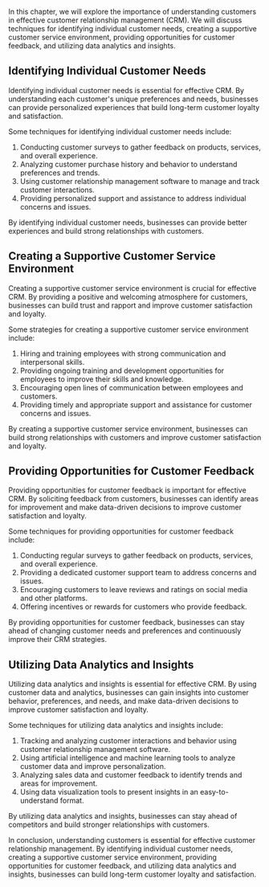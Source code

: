 
In this chapter, we will explore the importance of understanding customers in effective customer relationship management (CRM). We will discuss techniques for identifying individual customer needs, creating a supportive customer service environment, providing opportunities for customer feedback, and utilizing data analytics and insights.

Identifying Individual Customer Needs
-------------------------------------

Identifying individual customer needs is essential for effective CRM. By understanding each customer's unique preferences and needs, businesses can provide personalized experiences that build long-term customer loyalty and satisfaction.

Some techniques for identifying individual customer needs include:

1. Conducting customer surveys to gather feedback on products, services, and overall experience.
2. Analyzing customer purchase history and behavior to understand preferences and trends.
3. Using customer relationship management software to manage and track customer interactions.
4. Providing personalized support and assistance to address individual concerns and issues.

By identifying individual customer needs, businesses can provide better experiences and build strong relationships with customers.

Creating a Supportive Customer Service Environment
--------------------------------------------------

Creating a supportive customer service environment is crucial for effective CRM. By providing a positive and welcoming atmosphere for customers, businesses can build trust and rapport and improve customer satisfaction and loyalty.

Some strategies for creating a supportive customer service environment include:

1. Hiring and training employees with strong communication and interpersonal skills.
2. Providing ongoing training and development opportunities for employees to improve their skills and knowledge.
3. Encouraging open lines of communication between employees and customers.
4. Providing timely and appropriate support and assistance for customer concerns and issues.

By creating a supportive customer service environment, businesses can build strong relationships with customers and improve customer satisfaction and loyalty.

Providing Opportunities for Customer Feedback
---------------------------------------------

Providing opportunities for customer feedback is important for effective CRM. By soliciting feedback from customers, businesses can identify areas for improvement and make data-driven decisions to improve customer satisfaction and loyalty.

Some techniques for providing opportunities for customer feedback include:

1. Conducting regular surveys to gather feedback on products, services, and overall experience.
2. Providing a dedicated customer support team to address concerns and issues.
3. Encouraging customers to leave reviews and ratings on social media and other platforms.
4. Offering incentives or rewards for customers who provide feedback.

By providing opportunities for customer feedback, businesses can stay ahead of changing customer needs and preferences and continuously improve their CRM strategies.

Utilizing Data Analytics and Insights
-------------------------------------

Utilizing data analytics and insights is essential for effective CRM. By using customer data and analytics, businesses can gain insights into customer behavior, preferences, and needs, and make data-driven decisions to improve customer satisfaction and loyalty.

Some techniques for utilizing data analytics and insights include:

1. Tracking and analyzing customer interactions and behavior using customer relationship management software.
2. Using artificial intelligence and machine learning tools to analyze customer data and improve personalization.
3. Analyzing sales data and customer feedback to identify trends and areas for improvement.
4. Using data visualization tools to present insights in an easy-to-understand format.

By utilizing data analytics and insights, businesses can stay ahead of competitors and build stronger relationships with customers.

In conclusion, understanding customers is essential for effective customer relationship management. By identifying individual customer needs, creating a supportive customer service environment, providing opportunities for customer feedback, and utilizing data analytics and insights, businesses can build long-term customer loyalty and satisfaction.
